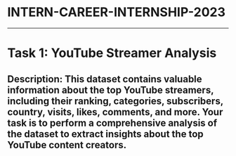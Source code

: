 # INTERN-CAREER-INTERNSHIP-2023

----------------------------------------------------------------------------------------------------------------------------------------------------------------------


 # Task 1: YouTube Streamer Analysis

## Description: This dataset contains valuable information about the top YouTube streamers, including their ranking, categories, subscribers, country, visits, likes, comments, and more. Your task is to perform a comprehensive analysis of the dataset to extract insights about the top YouTube content creators.


